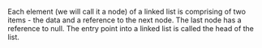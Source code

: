 Each element (we will call it a node) of a linked list is comprising of two items - the data and a reference to the next node.
The last node has a reference to null. The entry point into a linked list is called the head of the list.
